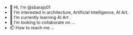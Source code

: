 - 👋 Hi, I’m @sbarajs01
- 👀 I’m interested in architecture, Artificial Intelligence, AI Art. 
- 🌱 I’m currently learning AI Art . 
- 💞️ I’m looking to collaborate on ...
- 📫 How to reach me ...

<!---
sbarajs01/sbarajs01 is a ✨ special ✨ repository because its `README.md` (this file) appears on your GitHub profile.
You can click the Preview link to take a look at your changes.
--->
